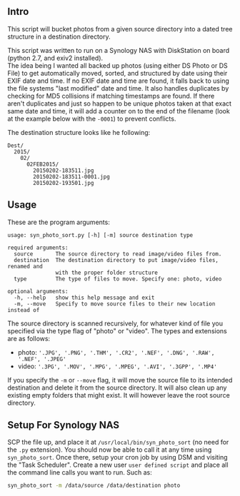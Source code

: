 ## Intro
This script will bucket photos from a given source directory into a dated tree structure in a destination directory.

This script was written to run on a Synology NAS with DiskStation on board (python 2.7, and exiv2 installed).  
The idea being I wanted all backed up photos (using either DS Photo or DS File) to get automatically moved, sorted, 
and structured by date using their EXIF date and time.  If no EXIF date and time are found, it falls back to using 
the file systems "last modified" date and time.  It also handles duplicates by checking for MD5 collisions if matching timestamps are found.  If there aren't duplicates and just so happen to be unique photos taken at that exact same date and time, it will add a counter on to the end of the filename (look at the example below with the `-0001`) to prevent conflicts.

The destination structure looks like he following:
```
Dest/
  2015/
    02/
      02FEB2015/
        20150202-183511.jpg
        20150202-183511-0001.jpg
        20150202-193501.jpg
```


## Usage
These are the program arguments:
```
usage: syn_photo_sort.py [-h] [-m] source destination type

required arguments:
  source       The source directory to read image/video files from.
  destination  The destination directory to put image/video files, renamed and
               with the proper folder structure
  type         The type of files to move. Specify one: photo, video

optional arguments:
  -h, --help   show this help message and exit
  -m, --move   Specify to move source files to their new location instead of
```

The source directory is scanned recursively, for whatever kind of file you specified via the type flag of "photo" or 
"video".  The types and extensions are as follows:

 * photo: `'.JPG', '.PNG', '.THM', '.CR2', '.NEF', '.DNG', '.RAW', '.NEF', '.JPEG'`
 * video: `'.3PG', '.MOV', '.MPG', '.MPEG', '.AVI', '.3GPP', '.MP4'`

If you specify the `-m` or `--move` flag, it will move the source file to its intended destination and delete it from 
the source directory.  It will also clean up any existing empty folders that might exist.  It will however leave the 
root source directory.


## Setup For Synology NAS
SCP the file up, and place it at `/usr/local/bin/syn_photo_sort` (no need for the `.py` extension).  You should now be able to call it at any time using 
`syn_photo_sort`.  Once there, setup your cron job by using DSM and visiting the "Task Scheduler".  Create a new user
`user defined script` and place all the command line calls you want to run.  Such as:
```bash
syn_photo_sort -m /data/source /data/destination photo
```
